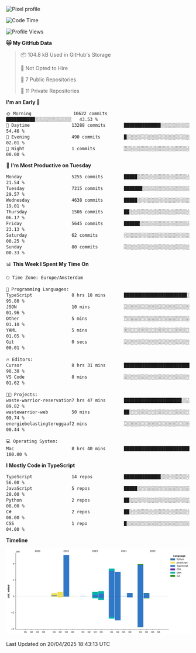 ![Pixel profile](https://pixel-profile.vercel.app/api/github-stats?username=Atchferox&screen_effect=true&theme=rainbow
)


<!--START_SECTION:waka-->
![Code Time](http://img.shields.io/badge/Code%20Time-667%20hrs%208%20mins-blue)

![Profile Views](http://img.shields.io/badge/Profile%20Views-0-blue)

**🐱 My GitHub Data** 

> 📦 104.8 kB Used in GitHub's Storage 
 > 
> 🚫 Not Opted to Hire
 > 
> 📜 7 Public Repositories 
 > 
> 🔑 11 Private Repositories 
 > 
**I'm an Early 🐤** 

```text
🌞 Morning                10622 commits       ███████████░░░░░░░░░░░░░░   43.53 % 
🌆 Daytime                13288 commits       ██████████████░░░░░░░░░░░   54.46 % 
🌃 Evening                490 commits         █░░░░░░░░░░░░░░░░░░░░░░░░   02.01 % 
🌙 Night                  1 commits           ░░░░░░░░░░░░░░░░░░░░░░░░░   00.00 % 
```
📅 **I'm Most Productive on Tuesday** 

```text
Monday                   5255 commits        █████░░░░░░░░░░░░░░░░░░░░   21.54 % 
Tuesday                  7215 commits        ███████░░░░░░░░░░░░░░░░░░   29.57 % 
Wednesday                4638 commits        █████░░░░░░░░░░░░░░░░░░░░   19.01 % 
Thursday                 1506 commits        ██░░░░░░░░░░░░░░░░░░░░░░░   06.17 % 
Friday                   5645 commits        ██████░░░░░░░░░░░░░░░░░░░   23.13 % 
Saturday                 62 commits          ░░░░░░░░░░░░░░░░░░░░░░░░░   00.25 % 
Sunday                   80 commits          ░░░░░░░░░░░░░░░░░░░░░░░░░   00.33 % 
```


📊 **This Week I Spent My Time On** 

```text
🕑︎ Time Zone: Europe/Amsterdam

💬 Programming Languages: 
TypeScript               8 hrs 18 mins       ████████████████████████░   95.88 % 
JSON                     10 mins             ░░░░░░░░░░░░░░░░░░░░░░░░░   01.96 % 
Other                    5 mins              ░░░░░░░░░░░░░░░░░░░░░░░░░   01.10 % 
YAML                     5 mins              ░░░░░░░░░░░░░░░░░░░░░░░░░   01.05 % 
Git                      0 secs              ░░░░░░░░░░░░░░░░░░░░░░░░░   00.01 % 

🔥 Editors: 
Cursor                   8 hrs 31 mins       █████████████████████████   98.38 % 
VS Code                  8 mins              ░░░░░░░░░░░░░░░░░░░░░░░░░   01.62 % 

🐱‍💻 Projects: 
waste-warrior-reservation7 hrs 47 mins       ██████████████████████░░░   89.82 % 
wastewarrior-web         50 mins             ██░░░░░░░░░░░░░░░░░░░░░░░   09.74 % 
energiebelastingteruggaaf2 mins              ░░░░░░░░░░░░░░░░░░░░░░░░░   00.44 % 

💻 Operating System: 
Mac                      8 hrs 40 mins       █████████████████████████   100.00 % 
```

**I Mostly Code in TypeScript** 

```text
TypeScript               14 repos            ██████████████░░░░░░░░░░░   56.00 % 
JavaScript               5 repos             █████░░░░░░░░░░░░░░░░░░░░   20.00 % 
Python                   2 repos             ██░░░░░░░░░░░░░░░░░░░░░░░   08.00 % 
C#                       2 repos             ██░░░░░░░░░░░░░░░░░░░░░░░   08.00 % 
CSS                      1 repo              █░░░░░░░░░░░░░░░░░░░░░░░░   04.00 % 
```



**Timeline**

![Lines of Code chart](https://raw.githubusercontent.com/Atchferox/Atchferox/main/assets/bar_graph.png)


 Last Updated on 20/04/2025 18:43:13 UTC
<!--END_SECTION:waka-->
